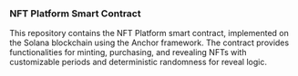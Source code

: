 ### NFT Platform Smart Contract

This repository contains the NFT Platform smart contract, implemented on the Solana blockchain using the Anchor framework. The contract provides functionalities for minting, purchasing, and revealing NFTs with customizable periods and deterministic randomness for reveal logic.